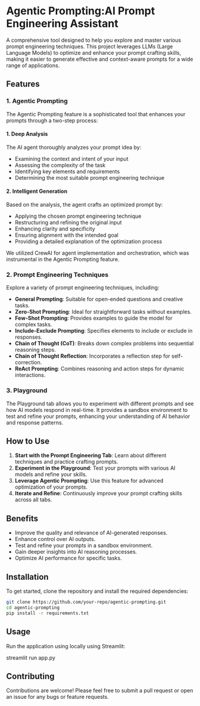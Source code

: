 # Agentic Prompting:AI Prompt Engineering Assistant

A comprehensive tool designed to help you explore and master various prompt engineering techniques. This project leverages LLMs (Large Language Models) to optimize and enhance your prompt crafting skills, making it easier to generate effective and context-aware prompts for a wide range of applications.

## Features
### 1. Agentic Prompting
The Agentic Prompting feature is a sophisticated tool that enhances your prompts through a two-step process:

#### 1. Deep Analysis
The AI agent thoroughly analyzes your prompt idea by:
- Examining the context and intent of your input
- Assessing the complexity of the task
- Identifying key elements and requirements
- Determining the most suitable prompt engineering technique

#### 2. Intelligent Generation
Based on the analysis, the agent crafts an optimized prompt by:
- Applying the chosen prompt engineering technique
- Restructuring and refining the original input
- Enhancing clarity and specificity
- Ensuring alignment with the intended goal
- Providing a detailed explanation of the optimization process

We utilized CrewAI for agent implementation and orchestration, which was instrumental in the Agentic Prompting feature.

### 2. Prompt Engineering Techniques
Explore a variety of prompt engineering techniques, including:
- **General Prompting**: Suitable for open-ended questions and creative tasks.
- **Zero-Shot Prompting**: Ideal for straightforward tasks without examples.
- **Few-Shot Prompting**: Provides examples to guide the model for complex tasks.
- **Include-Exclude Prompting**: Specifies elements to include or exclude in responses.
- **Chain of Thought (CoT)**: Breaks down complex problems into sequential reasoning steps.
- **Chain of Thought Reflection**: Incorporates a reflection step for self-correction.
- **ReAct Prompting**: Combines reasoning and action steps for dynamic interactions.

### 3. Playground
The Playground tab allows you to experiment with different prompts and see how AI models respond in real-time. It provides a sandbox environment to test and refine your prompts, enhancing your understanding of AI behavior and response patterns.

## How to Use

1. **Start with the Prompt Engineering Tab**: Learn about different techniques and practice crafting prompts.
2. **Experiment in the Playground**: Test your prompts with various AI models and refine your skills.
3. **Leverage Agentic Prompting**: Use this feature for advanced optimization of your prompts.
4. **Iterate and Refine**: Continuously improve your prompt crafting skills across all tabs.

## Benefits

- Improve the quality and relevance of AI-generated responses.
- Enhance control over AI outputs.
- Test and refine your prompts in a sandbox environment.
- Gain deeper insights into AI reasoning processes.
- Optimize AI performance for specific tasks.

## Installation

To get started, clone the repository and install the required dependencies:

```bash
git clone https://github.com/your-repo/agentic-prompting.git
cd agentic-prompting
pip install -r requirements.txt
```

## Usage

Run the application using locally using Streamlit:

streamlit run app.py


## Contributing

Contributions are welcome! Please feel free to submit a pull request or open an issue for any bugs or feature requests.

